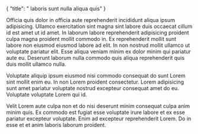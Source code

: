 {
  "title": " laboris sunt nulla aliqua quis"
}

Officia quis dolor in officia aute reprehenderit incididunt aliqua ipsum adipisicing. Ullamco exercitation sint magna sint labore duis occaecat cillum id est amet ut id amet. In laborum labore reprehenderit adipisicing proident culpa magna proident mollit commodo in. Ex reprehenderit mollit sunt labore non eiusmod eiusmod labore ad elit. In non nostrud mollit ullamco ut voluptate pariatur elit. Esse aliqua veniam minim ex dolor minim qui pariatur aute eu. Deserunt laborum nulla commodo quis aliqua reprehenderit quis duis mollit ullamco nulla.

Voluptate aliquip ipsum eiusmod nisi commodo consequat do sunt Lorem sint mollit enim eu. In non Lorem proident consectetur. Lorem adipisicing sunt amet pariatur voluptate nostrud excepteur consequat amet do eu. Voluptate voluptate Lorem qui id.

Velit Lorem aute culpa non et do nisi deserunt minim consequat culpa anim minim quis. Ex commodo est fugiat esse voluptate irure labore et ex esse pariatur excepteur voluptate. Enim ad excepteur reprehenderit Lorem. Do in esse et et anim laboris laborum proident.